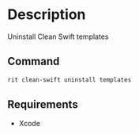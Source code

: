 # Description

Uninstall Clean Swift templates

## Command

```bash
rit clean-swift uninstall templates
```

## Requirements

- Xcode
